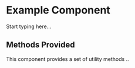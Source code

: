 # Example Component

Start typing here...

## Methods Provided
This component provides a set of utility methods ..
